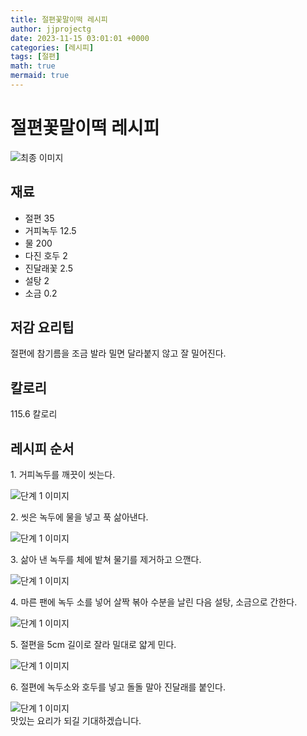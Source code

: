 ```yaml
---
title: 절편꽃말이떡 레시피
author: jjprojectg
date: 2023-11-15 03:01:01 +0000
categories: [레시피]
tags: [절편]
math: true
mermaid: true
---
```

<meta name="og:type" content="website"/>
<meta charset="UTF-8"/>
<div class="header">
  <h1>절편꽃말이떡 레시피</h1>
</div>

<div class="container my-4">
  <div class="row">
    <div class="col-12 col-md-6">
      <div class="recipe-image">
        <img src="http://www.foodsafetykorea.go.kr/uploadimg/20141118/20141118102040_1416273640697.jpg" class="step-image" alt="최종 이미지"/>
      </div>
    </div>
    <div class="col-12 col-md-6">
      <div class="ingredients">
        <h2>재료</h2>
        <ul class="card">
          <li> 절편 35 </li>
          <li>  거피녹두 12.5 </li>
          <li>  물 200 </li>
          <li>  다진 호두 2 </li>
          <li>  진달래꽃 2.5 </li>
          <li>  설탕 2 </li>
          <li>  소금 0.2 </li>
</ul>
      </div>
    </div>
    <div class="col-12 col-md-6">
      <div class="ingredients">
        <h2>저감 요리팁</h2>
        <div class="card"> 
          <p>
            절편에 참기름을 조금 발라 밀면 달라붙지 않고 잘 밀어진다.
          </p>
        </div>
      </div>
      <div class="ingredients">
        <h2>칼로리</h2>
        <div class="card"> 
          <p>
            115.6 칼로리
          </p>
        </div>
      </div>
    </div>
  </div>

  <h2 class="my-4">레시피 순서</h2>
  <div class="card recipe-card">
    <div class="card-body recipe-step">
      <p class="card-text step-description">1. 거피녹두를 깨끗이 씻는다.</p>
      <img src="http://www.foodsafetykorea.go.kr/uploadimg/cook/771-1.jpg" alt="단계 1 이미지" class="step-image"/>
    </div>
  </div>
  <div class="card recipe-card">
    <div class="card-body recipe-step">
      <p class="card-text step-description">2. 씻은 녹두에 물을 넣고 푹 삶아낸다.</p>
      <img src="http://www.foodsafetykorea.go.kr/uploadimg/cook/771-2.jpg" alt="단계 1 이미지" class="step-image"/>
    </div>
  </div>
  <div class="card recipe-card">
    <div class="card-body recipe-step">
      <p class="card-text step-description">3. 삶아 낸 녹두를 체에 밭쳐 물기를 제거하고 으깬다.</p>
      <img src="http://www.foodsafetykorea.go.kr/uploadimg/cook/771-3.jpg" alt="단계 1 이미지" class="step-image"/>
    </div>
  </div>
  <div class="card recipe-card">
    <div class="card-body recipe-step">
      <p class="card-text step-description">4. 마른 팬에 녹두 소를 넣어 살짝 볶아 수분을 날린 다음 설탕, 소금으로 간한다.</p>
      <img src="http://www.foodsafetykorea.go.kr/uploadimg/cook/771-4.jpg" alt="단계 1 이미지" class="step-image"/>
    </div>
  </div>
  <div class="card recipe-card">
    <div class="card-body recipe-step">
      <p class="card-text step-description">5. 절편을 5cm 길이로 잘라 밀대로 얇게 민다.</p>
      <img src="http://www.foodsafetykorea.go.kr/uploadimg/cook/771-5.jpg" alt="단계 1 이미지" class="step-image"/>
    </div>
  </div>
  <div class="card recipe-card">
    <div class="card-body recipe-step">
      <p class="card-text step-description">6. 절편에 녹두소와 호두를 넣고 돌돌 말아 진달래를 붙인다.</p>
      <img src="http://www.foodsafetykorea.go.kr/uploadimg/cook/771-6.jpg" alt="단계 1 이미지" class="step-image"/>
    </div>
  </div>

</div>
맛있는 요리가 되길 기대하겠습니다.
